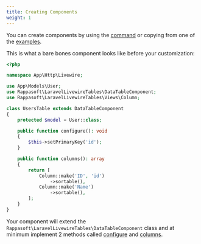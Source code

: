 ```yaml
---
title: Creating Components
weight: 1
---
```


You can create components by using the [command](../start/commands) or copying from one of the [examples](../examples/basic-example).

This is what a bare bones component looks like before your customization:

```php
<?php

namespace App\Http\Livewire;

use App\Models\User;
use Rappasoft\LaravelLivewireTables\DataTableComponent;
use Rappasoft\LaravelLivewireTables\Views\Column;

class UsersTable extends DataTableComponent
{
    protected $model = User::class;

    public function configure(): void
    {
        $this->setPrimaryKey('id');
    }

    public function columns(): array
    {
        return [
            Column::make('ID', 'id')
                ->sortable(),
            Column::make('Name')
                ->sortable(),
        ];
    }
}
```

Your component will extend the `Rappasoft\LaravelLivewireTables\DataTableComponent` class and at minimum implement 2 methods called [configure](./configuration) and [columns](../columns/creating-columns).
